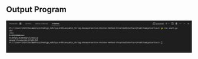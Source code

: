 ## Output Program
![This is an alt text.](https://github.com/Adhitya2808/Go_Adhitya-Ardhiansyah/blob/main/6_String-AdvanceFunction-Pointer-Method-StructAndInterface/Screenshoot/priori2-1.png)
